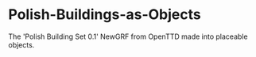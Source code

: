 # Polish-Buildings-as-Objects
The 'Polish Building Set 0.1' NewGRF from OpenTTD made into placeable objects.
